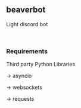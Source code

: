 <h2>beaverbot</h2>
<p>Light discord bot</p>
<br/>
<h3>Requirements</h3>
<p>Third party Python Libraries</p>
<p> -> asyncio</p>
<p> -> websockets</p>
<p> -> requests</p>
<br/>
